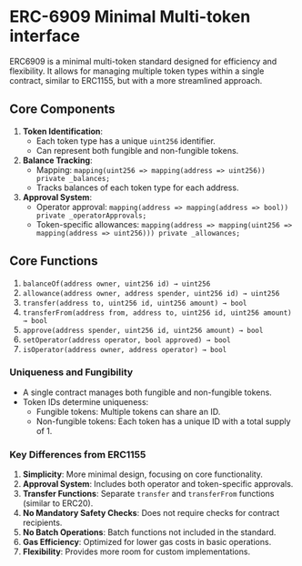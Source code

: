 # ERC-6909 Minimal Multi-token interface

ERC6909 is a minimal multi-token standard designed for efficiency and flexibility. It allows for managing multiple token types within a single contract, similar to ERC1155, but with a more streamlined approach.

## Core Components

1. **Token Identification**:
    - Each token type has a unique `uint256` identifier.
    - Can represent both fungible and non-fungible tokens.
2. **Balance Tracking**:
    - Mapping: `mapping(uint256 => mapping(address => uint256)) private _balances;`
    - Tracks balances of each token type for each address.
3. **Approval System**:
    - Operator approval: `mapping(address => mapping(address => bool)) private _operatorApprovals;`
    - Token-specific allowances: `mapping(address => mapping(uint256 => mapping(address => uint256))) private _allowances;`

## Core Functions

1. `balanceOf(address owner, uint256 id) → uint256`
2. `allowance(address owner, address spender, uint256 id) → uint256`
3. `transfer(address to, uint256 id, uint256 amount) → bool`
4. `transferFrom(address from, address to, uint256 id, uint256 amount) → bool`
5. `approve(address spender, uint256 id, uint256 amount) → bool`
6. `setOperator(address operator, bool approved) → bool`
7. `isOperator(address owner, address operator) → bool`

### Uniqueness and Fungibility

- A single contract manages both fungible and non-fungible tokens.
- Token IDs determine uniqueness:
    - Fungible tokens: Multiple tokens can share an ID.
    - Non-fungible tokens: Each token has a unique ID with a total supply of 1.

### Key Differences from ERC1155

1. **Simplicity**: More minimal design, focusing on core functionality.
2. **Approval System**: Includes both operator and token-specific approvals.
3. **Transfer Functions**: Separate `transfer` and `transferFrom` functions (similar to ERC20).
4. **No Mandatory Safety Checks**: Does not require checks for contract recipients.
5. **No Batch Operations**: Batch functions not included in the standard.
6. **Gas Efficiency**: Optimized for lower gas costs in basic operations.
7. **Flexibility**: Provides more room for custom implementations.
